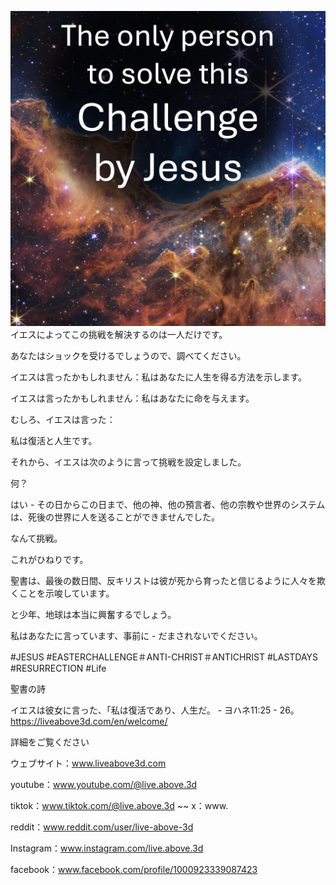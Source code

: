 ![Video cover image](../cover-square.jpg)
イエスによってこの挑戦を解決するのは一人だけです。

あなたはショックを受けるでしょうので、調べてください。

イエスは言ったかもしれません：私はあなたに人生を得る方法を示します。

イエスは言ったかもしれません：私はあなたに命を与えます。

むしろ、イエスは言った：

私は復活と人生です。

それから、イエスは次のように言って挑戦を設定しました。

何？

はい - その日からこの日まで、他の神、他の預言者、他の宗教や世界のシステムは、死後の世界に人を送ることができませんでした。

なんて挑戦。

これがひねりです。

聖書は、最後の数日間、反キリストは彼が死から育ったと信じるように人々を欺くことを示唆しています。

と少年、地球は本当に興奮するでしょう。

私はあなたに言っています、事前に - だまされないでください。

#JESUS #EASTERCHALLENGE＃ANTI-CHRIST＃ANTICHRIST #LASTDAYS #RESURRECTION #Life


聖書の詩


イエスは彼女に言った、「私は復活であり、人生だ。 - ヨハネ11:25  - 26。 https://liveabove3d.com/en/welcome/

詳細をご覧ください

ウェブサイト：www.liveabove3d.com

youtube：www.youtube.com/@live.above.3d


tiktok：www.tiktok.com/@live.above.3d ~~ x：www.

reddit：www.reddit.com/user/live-above-3d


Instagram：www.instagram.com/live.above.3d

facebook：www.facebook.com/profile/1000923339087423





